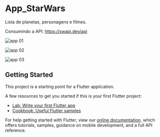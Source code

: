 # App_StarWars

Lista de planetas, personagens e filmes.

Consumindo a API: https://swapi.dev/api


![app 01](https://user-images.githubusercontent.com/86091132/161301681-3f6a2b01-420b-4e8b-9c11-cdf28dc8b652.jpg)

![app 02](https://user-images.githubusercontent.com/86091132/161301755-e62882da-1bd6-4b12-a54e-aa892b53bf1d.jpg)

![app 03](https://user-images.githubusercontent.com/86091132/161301879-139fe33c-3139-4f46-9d29-545609cdee46.jpg)


## Getting Started


This project is a starting point for a Flutter application.

A few resources to get you started if this is your first Flutter project:

- [Lab: Write your first Flutter app](https://flutter.dev/docs/get-started/codelab)
- [Cookbook: Useful Flutter samples](https://flutter.dev/docs/cookbook)

For help getting started with Flutter, view our
[online documentation](https://flutter.dev/docs), which offers tutorials,
samples, guidance on mobile development, and a full API reference.
